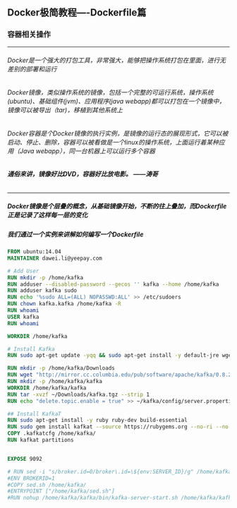 Docker极简教程—-Dockerfile篇
--------------------------------------------------------

### 容器相关操作

--------------------------------------------------------
###### Docker是一个强大的打包工具，非常强大，能够把操作系统打包在里面，进行无差别的部署和运行
###### Docker镜像，类似操作系统的镜像，包括一个完整的可运行系统，操作系统(ubuntu)、基础组件(jvm)、应用程序(java webapp)都可以打包在一个镜像中，镜像可以被导出（tar)，移植到其他系统上
###### Docker容器是个Docker镜像的执行实例，是镜像的运行态的展现形式，它可以被启动、停止、删除，容器可以被看做是一个linux的操作系统，上面运行着某种应用（Java webapp），同一台机器上可以运行多个容器

###### **通俗来讲，镜像好比DVD，容器好比放电影。    ——涛哥** 
--------------------------------------------------------

##### Docker镜像是个层叠的概念，从基础镜像开始，不断的往上叠加，而Dockerfile正是记录了这样每一层的变化

##### 我们通过一个实例来讲解如何编写一个Dockerfile

```Dockerfile
FROM ubuntu:14.04
MAINTAINER dawei.li@yeepay.com 

# Add User
RUN mkdir -p /home/kafka
RUN adduser --disabled-password --gecos '' kafka --home /home/kafka
RUN adduser kafka sudo
RUN echo '%sudo ALL=(ALL) NOPASSWD:ALL' >> /etc/sudoers
RUN chown kafka.kafka /home/kafka -R
RUN whoami
USER kafka
RUN whoami

WORKDIR /home/kafka

# Install Kafka
RUN sudo apt-get update -yqq && sudo apt-get install -y default-jre wget

RUN mkdir -p /home/kafka/Downloads
RUN wget "http://mirror.cc.columbia.edu/pub/software/apache/kafka/0.8.2.1/kafka_2.11-0.8.2.1.tgz" -O ~/Downloads/kafka.tgz
RUN mkdir -p /home/kafka/kafka
WORKDIR /home/kafka/kafka
RUN tar -xvzf ~/Downloads/kafka.tgz --strip 1
RUN echo "delete.topic.enable = true" >> ~/kafka/config/server.properties

## Install KafkaT
RUN sudo apt-get install -y ruby ruby-dev build-essential
RUN sudo gem install kafkat --source https://rubygems.org --no-ri --no-rdoc
COPY .kafkatcfg /home/kafka/
RUN kafkat partitions


EXPOSE 9092

# RUN sed -i "s/broker.id=0/broker\.id=\${env:SERVER_ID}/g" /home/kafka/kafka/config/server.properties
#ENV BROKERID=1
#COPY sed.sh /home/kafka/
#ENTRYPOINT ["/home/kafka/sed.sh"]
#RUN nohup /home/kafka/kafka/bin/kafka-server-start.sh /home/kafka/kafka/config/server.properties > /tmp/kafka.log 2>&1 &
```

